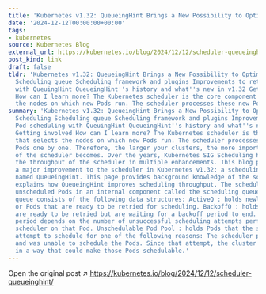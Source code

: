 ```yaml
---
title: 'Kubernetes v1.32: QueueingHint Brings a New Possibility to Optimize Pod Scheduling'
date: '2024-12-12T00:00:00+00:00'
tags:
- kubernetes
source: Kubernetes Blog
external_url: https://kubernetes.io/blog/2024/12/12/scheduler-queueinghint/
post_kind: link
draft: false
tldr: 'Kubernetes v1.32: QueueingHint Brings a New Possibility to Optimize Pod Scheduling
  Scheduling queue Scheduling framework and plugins Improvements to retrying Pod scheduling
  with QueuingHint QueueingHint''s history and what''s new in v1.32 Getting involved
  How can I learn more? The Kubernetes scheduler is the core component that selects
  the nodes on which new Pods run. The scheduler processes these new Pods one by one.'
summary: 'Kubernetes v1.32: QueueingHint Brings a New Possibility to Optimize Pod
  Scheduling Scheduling queue Scheduling framework and plugins Improvements to retrying
  Pod scheduling with QueuingHint QueueingHint''s history and what''s new in v1.32
  Getting involved How can I learn more? The Kubernetes scheduler is the core component
  that selects the nodes on which new Pods run. The scheduler processes these new
  Pods one by one. Therefore, the larger your clusters, the more important the throughput
  of the scheduler becomes. Over the years, Kubernetes SIG Scheduling has improved
  the throughput of the scheduler in multiple enhancements. This blog post describes
  a major improvement to the scheduler in Kubernetes v1.32: a scheduling context element
  named QueueingHint. This page provides background knowledge of the scheduler and
  explains how QueueingHint improves scheduling throughput. The scheduler stores all
  unscheduled Pods in an internal component called the scheduling queue. The scheduling
  queue consists of the following data structures: ActiveQ : holds newly created Pods
  or Pods that are ready to be retried for scheduling. BackoffQ : holds Pods that
  are ready to be retried but are waiting for a backoff period to end. The backoff
  period depends on the number of unsuccessful scheduling attempts performed by the
  scheduler on that Pod. Unschedulable Pod Pool : holds Pods that the scheduler won''t
  attempt to schedule for one of the following reasons: The scheduler previously attempted
  and was unable to schedule the Pods. Since that attempt, the cluster hasn''t changed
  in a way that could make those Pods schedulable.'
---
```

Open the original post ↗ https://kubernetes.io/blog/2024/12/12/scheduler-queueinghint/
